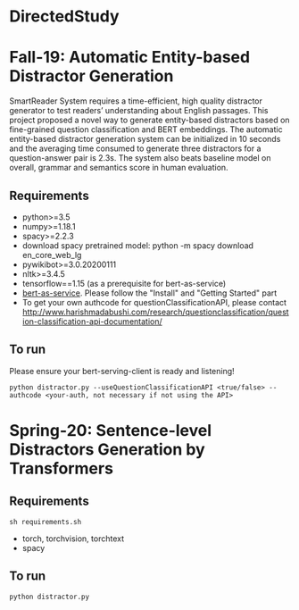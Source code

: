 # DirectedStudy

# Fall-19: Automatic Entity-based Distractor Generation

SmartReader System requires a time-efficient, high quality distractor generator to test readers’ understanding about English passages. This project proposed a novel way to generate entity-based distractors based on fine-grained question classification and BERT embeddings. The automatic entity-based distractor generation system can be initialized in 10 seconds and the averaging time consumed to generate three distractors for a question-answer pair is 2.3s. The system also beats baseline model on overall, grammar and semantics score in human evaluation.

## Requirements

- python>=3.5
- numpy>=1.18.1
- spacy>=2.2.3
- download spacy pretrained model: python -m spacy download en_core_web_lg
- pywikibot>=3.0.20200111
- nltk>=3.4.5
- tensorflow==1.15 (as a prerequisite for bert-as-service)
- [bert-as-service](https://github.com/hanxiao/bert-as-service). Please follow the "Install" and "Getting Started" part
- To get your own authcode for questionClassificationAPI, please contact http://www.harishmadabushi.com/research/questionclassification/question-classification-api-documentation/

## To run
Please ensure your bert-serving-client is ready and listening!
```
python distractor.py --useQuestionClassificationAPI <true/false> --authcode <your-auth, not necessary if not using the API>
```



# Spring-20: Sentence-level Distractors Generation by Transformers

## Requirements

```
sh requirements.sh
```

- torch, torchvision, torchtext
- spacy

## To run

```
python distractor.py
```


